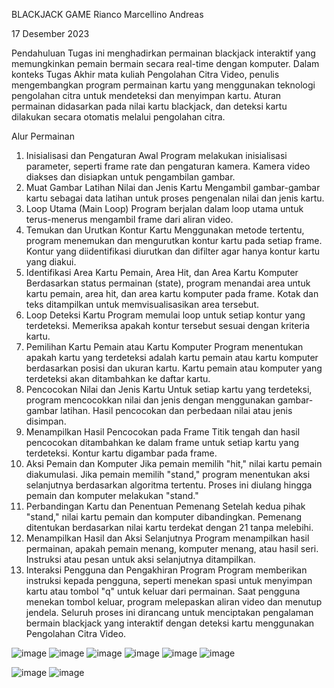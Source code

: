 
BLACKJACK GAME
Rianco Marcellino Andreas

17 Desember 2023

Pendahuluan
Tugas ini menghadirkan permainan blackjack interaktif yang memungkinkan pemain bermain secara real-time dengan komputer. Dalam konteks Tugas Akhir mata kuliah Pengolahan Citra Video, penulis mengembangkan program permainan kartu yang menggunakan teknologi pengolahan citra untuk mendeteksi dan menyimpan kartu. Aturan permainan didasarkan pada nilai kartu blackjack, dan deteksi kartu dilakukan secara otomatis melalui pengolahan citra.

Alur Permainan
1. Inisialisasi dan Pengaturan Awal
Program melakukan inisialisasi parameter, seperti frame rate dan pengaturan kamera.
Kamera video diakses dan disiapkan untuk pengambilan gambar.
2. Muat Gambar Latihan Nilai dan Jenis Kartu
Mengambil gambar-gambar kartu sebagai data latihan untuk proses pengenalan nilai dan jenis kartu.
3. Loop Utama (Main Loop)
Program berjalan dalam loop utama untuk terus-menerus mengambil frame dari aliran video.
4. Temukan dan Urutkan Kontur Kartu
Menggunakan metode tertentu, program menemukan dan mengurutkan kontur kartu pada setiap frame.
Kontur yang diidentifikasi diurutkan dan difilter agar hanya kontur kartu yang diakui.
5. Identifikasi Area Kartu Pemain, Area Hit, dan Area Kartu Komputer
Berdasarkan status permainan (state), program menandai area untuk kartu pemain, area hit, dan area kartu komputer pada frame.
Kotak dan teks ditampilkan untuk memvisualisasikan area tersebut.
6. Loop Deteksi Kartu
Program memulai loop untuk setiap kontur yang terdeteksi.
Memeriksa apakah kontur tersebut sesuai dengan kriteria kartu.
7. Pemilihan Kartu Pemain atau Kartu Komputer
Program menentukan apakah kartu yang terdeteksi adalah kartu pemain atau kartu komputer berdasarkan posisi dan ukuran kartu.
Kartu pemain atau komputer yang terdeteksi akan ditambahkan ke daftar kartu.
8. Pencocokan Nilai dan Jenis Kartu
Untuk setiap kartu yang terdeteksi, program mencocokkan nilai dan jenis dengan menggunakan gambar-gambar latihan.
Hasil pencocokan dan perbedaan nilai atau jenis disimpan.
9. Menampilkan Hasil Pencocokan pada Frame
Titik tengah dan hasil pencocokan ditambahkan ke dalam frame untuk setiap kartu yang terdeteksi.
Kontur kartu digambar pada frame.
10. Aksi Pemain dan Komputer
Jika pemain memilih "hit," nilai kartu pemain diakumulasi.
Jika pemain memilih "stand," program menentukan aksi selanjutnya berdasarkan algoritma tertentu.
Proses ini diulang hingga pemain dan komputer melakukan "stand."
11. Perbandingan Kartu dan Penentuan Pemenang
Setelah kedua pihak "stand," nilai kartu pemain dan komputer dibandingkan.
Pemenang ditentukan berdasarkan nilai kartu terdekat dengan 21 tanpa melebihi.
12. Menampilkan Hasil dan Aksi Selanjutnya
Program menampilkan hasil permainan, apakah pemain menang, komputer menang, atau hasil seri.
Instruksi atau pesan untuk aksi selanjutnya ditampilkan.
13. Interaksi Pengguna dan Pengakhiran Program
Program memberikan instruksi kepada pengguna, seperti menekan spasi untuk menyimpan kartu atau tombol "q" untuk keluar dari permainan.
Saat pengguna menekan tombol keluar, program melepaskan aliran video dan menutup jendela.
Seluruh proses ini dirancang untuk menciptakan pengalaman bermain blackjack yang interaktif dengan deteksi kartu menggunakan Pengolahan Citra Video.

![image](https://github.com/marcelaritonang/DetectionCard_OPENCV/assets/62584017/46de7b7c-36b5-458d-9768-529a13e3b50d)
![image](https://github.com/marcelaritonang/DetectionCard_OPENCV/assets/62584017/ccda650c-95c3-47a3-ac38-585eb7897b47)
![image](https://github.com/marcelaritonang/DetectionCard_OPENCV/assets/62584017/a86da1c9-cf9e-4bf8-8b58-078e6c5de582)
![image](https://github.com/marcelaritonang/DetectionCard_OPENCV/assets/62584017/6bb628b2-79a8-414c-8179-ccf6eb781170)
![image](https://github.com/marcelaritonang/DetectionCard_OPENCV/assets/62584017/51348ba2-2c96-462f-ba20-5a0d65c083d1)
![image](https://github.com/marcelaritonang/DetectionCard_OPENCV/assets/62584017/f971a835-bc39-44b5-94b4-24209fabd3dd)<a name="br1"></a> 



![image](https://github.com/marcelaritonang/DetectionCard_OPENCV/assets/62584017/59b605a6-5a0e-4fba-b09e-57a0b68db7b7)
![image](https://github.com/marcelaritonang/DetectionCard_OPENCV/assets/62584017/b920d964-4ffd-409e-bfcf-f1b6870b585b)






